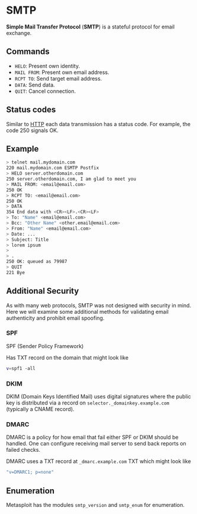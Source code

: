 # SMTP

**Simple Mail Transfer Protocol** (**SMTP**) is a stateful protocol for email
exchange.

## Commands

- `HELO`: Present own identity.
- `MAIL FROM`: Present own email address.
- `RCPT TO`: Send target email address.
- `DATA`: Send data.
- `QUIT`: Cancel connection.

## Status codes

Similar to [HTTP](./http/README.md) each data transmission has a status code.
For example, the code 250 signals OK.

## Example

```sh
> telnet mail.mydomain.com
220 mail.mydomain.com ESMTP Postfix
> HELO server.otherdomain.com
250 server.otherdomain.com, I am glad to meet you
> MAIL FROM: <email@email.com>
250 OK
> RCPT TO: <email@email.com>
250 OK
> DATA
354 End data with <CR><LF>.<CR><LF>
> To: "Name" <email@email.com>
> Bcc: "Other Name" <other.email@email.com>
> From: "Name" <email@email.com>
> Date: ...
> Subject: Title
> lorem ipsum
>
> .
250 OK: queued as 79987
> QUIT
221 Bye
```

## Additional Security

As with many web protocols, SMTP was not designed with security in mind. Here we
will examine some additional methods for validating email authenticity and
prohibit email spoofing.

### SPF

SPF (Sender Policy Framework)

Has TXT record on the domain that might look like

```sh
v=spf1 -all
```

### DKIM

DKIM (Domain Keys Identified Mail) uses digital signatures where the public key
is distributed via a record on `selector._domainkey.example.com` (typically a
CNAME record).

### DMARC

DMARC is a policy for how email that fail either SPF or DKIM should be handled.
One can configure receiving mail server to send back reports on failed checks.

DMARC uses a TXT record at `_dmarc.example.com` TXT which might look like

```sh
"v=DMARC1; p=none"
```

## Enumeration

Metasploit has the modules `smtp_version` and `smtp_enum` for enumeration.
